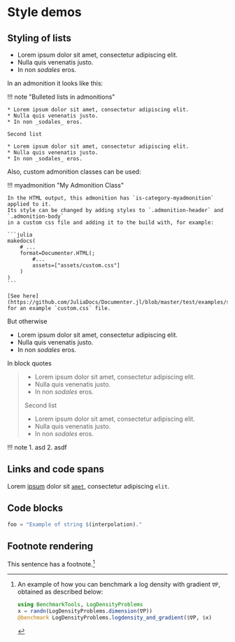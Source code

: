 # Style demos

## Styling of lists

* Lorem ipsum dolor sit amet, consectetur adipiscing elit.
* Nulla quis venenatis justo.
* In non _sodales_ eros.

In an admonition it looks like this:

!!! note "Bulleted lists in admonitions"

    * Lorem ipsum dolor sit amet, consectetur adipiscing elit.
    * Nulla quis venenatis justo.
    * In non _sodales_ eros.

    Second list

    * Lorem ipsum dolor sit amet, consectetur adipiscing elit.
    * Nulla quis venenatis justo.
    * In non _sodales_ eros.

Also, custom admonition classes can be used:

!!! myadmonition "My Admonition Class"

    In the HTML output, this admonition has `is-category-myadmonition` applied to it.
    Its style can be changed by adding styles to `.admonition-header` and `.admonition-body`
    in a custom css file and adding it to the build with, for example:

    ```julia
    makedocs(
        # ...
        format=Documenter.HTML(;
            #...
            assets=["assets/custom.css"]
        )
    )
    ```

    [See here](https://github.com/JuliaDocs/Documenter.jl/blob/master/test/examples/src/assets/custom.css)
    for an example `custom.css` file.

But otherwise

* Lorem ipsum dolor sit amet, consectetur adipiscing elit.
* Nulla quis venenatis justo.
* In non _sodales_ eros.

In block quotes

> * Lorem ipsum dolor sit amet, consectetur adipiscing elit.
> * Nulla quis venenatis justo.
> * In non _sodales_ eros.
>
> Second list
>
> * Lorem ipsum dolor sit amet, consectetur adipiscing elit.
> * Nulla quis venenatis justo.
> * In non _sodales_ eros.

!!! note
    1. asd
    2. asdf

## Links and code spans

Lorem [ipsum](#) dolor sit [`amet`](#), consectetur adipiscing `elit`.

## Code blocks

```julia
foo = "Example of string $(interpolation)."
```

## Footnote rendering

This sentence has a footnote.[^5]

[^5]: An example of how you can benchmark a log density with gradient `∇P`, obtained as described below:
    ```julia
    using BenchmarkTools, LogDensityProblems
    x = randn(LogDensityProblems.dimension(∇P))
    @benchmark LogDensityProblems.logdensity_and_gradient($∇P, $x)
    ```
